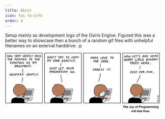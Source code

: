 ```yaml
---
title: About
icon: fas fa-info
order: 4
---
```


Setup mainly as development logs of the Osiris Engine. Figured this was a better way to showcase then a bunch of a random gif files with unhelpful filenames on an external harddrive. :p


![alt text](/assets/img/programming_bob_ross.png)
